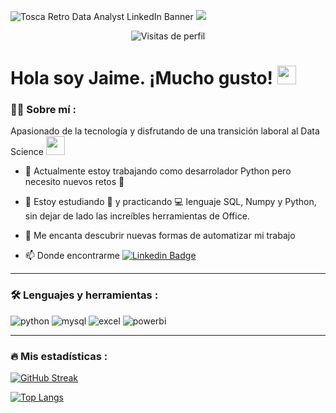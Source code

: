 ![Tosca Retro Data Analyst LinkedIn Banner](https://github.com/user-attachments/assets/252c5c11-32ac-4752-96d7-be90a2df6bd0)
[![](https://img.shields.io/badge/LinkedIn-0077B5?style=for-the-badge&logo=linkedin&logoColor=white)](www.linkedin.com/in/jaime-hidalgo-408a5b317)

<div id="badges" align="center">
    <img decoding="async" src="https://visitor-badge-reloaded.herokuapp.com/badge?page_id=Lawlietii.Lawlietii&color=00cf00" alt="Visitas de perfil"/>
</div>

<h1>
  Hola soy Jaime. ¡Mucho gusto!
  <img decoding="async" src="https://media.giphy.com/media/hvRJCLFzcasrR4ia7z/giphy.gif" width="30px"/>
</h1>

 <div id="header" align="left">

### :man_technologist: Sobre mí :

Apasionado de la tecnología y disfrutando de una transición laboral al Data Science <img decoding="async" src="https://media.giphy.com/media/WUlplcMpOCEmTGBtBW/giphy.gif" width="30">

* :telescope: Actualmente estoy trabajando como desarrolador Python pero necesito nuevos retos :muscle:

* :seedling: Estoy estudiando :blue_book: y practicando :computer: lenguaje SQL, Numpy y Python, sin dejar de lado las increíbles herramientas de Office.

* :heartbeat: Me encanta descubrir nuevas formas de automatizar mi trabajo

* :mailbox: Donde encontrarme [![Linkedin Badge](https://img.shields.io/badge/-Jaime-blue?style=flat&logo=Linkedin&logoColor=white)](www.linkedin.com/in/jaime-hidalgo-408a5b317)

---

### :hammer_and_wrench: Lenguajes y herramientas :

<div id="header" align="left">
    <img decoding="async" src="https://img.shields.io/badge/Python-3776AB?style=for-the-badge&logo=python&logoColor=white" alt="python"/>
  </a>
    <img decoding="async" src="https://img.shields.io/badge/MySQL-6DB33F?style=for-the-badge&logo=mysql&logoColor=white" alt="mysql"/>
  </a>
 <img decoding="async" src="https://img.shields.io/badge/Microsoft_Excel-217346?style=for-the-badge&logo=microsoft-excel&logoColor=white" alt="excel"/>
  </a>
 <img decoding="async" src="https://img.shields.io/badge/Machine Learning-FFBE00?style=for-the-badge&logo=Power-BI&logoColor=white" alt="powerbi"/>
  </a>

</div>

---

### :fire: Mis estadísticas :

[![GitHub Streak](http://github-readme-streak-stats.herokuapp.com?user=Lawlietii&theme=dark&background=000000)](https://git.io/streak-stats)

[![Top Langs](https://github-readme-stats.vercel.app/api/top-langs/?username=Lawlietii&layout=compact&theme=vision-friendly-dark)](https://github.com/anuraghazra/github-readme-stats)
